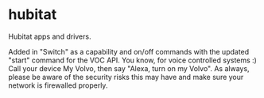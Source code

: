 # hubitat
Hubitat apps and drivers.

Added in "Switch" as a capability and on/off commands with the updated "start" command for the VOC API. You know, for voice controlled systems :) Call your device My Volvo, then say "Alexa, turn on my Volvo". As always, please be aware of the security risks this may have and make sure your network is firewalled properly.
